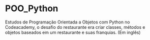 # POO_Python
Estudos de Programação Orientada a Objetos com Python no Codeacademy, o desafio do restaurante era criar classes, métodos e objetos baseados em um restaurante e suas franquias. (Em inglês)

